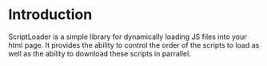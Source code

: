 # Introduction
ScriptLoader is a simple library for dynamically loading JS files into your html page. It provides the ability to 
control the order of the scripts to load as well as the ability to download these scripts in parrallel. 
